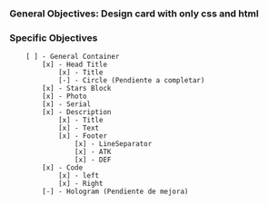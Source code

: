 ### General Objectives: Design card with only css and html

### Specific Objectives
        [ ] - General Container
            [x] - Head Title
                [x] - Title
                [-] - Circle (Pendiente a completar)
            [x] - Stars Block
            [x] - Photo
            [x] - Serial
            [x] - Description
                [x] - Title
                [x] - Text
                [x] - Footer
                    [x] - LineSeparator
                    [x] - ATK
                    [x] - DEF
            [x] - Code
                [x] - left
                [x] - Right
            [-] - Hologram (Pendiente de mejora)